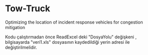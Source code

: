 # Tow-Truck
Optimizing the location of incident response vehicles for congestion mitigation

Kodu çalıştırmadan önce ReadExcel deki "DosyaYolu" değişkeni , bilgisayarda "veri1.xls" dosyasının kaydedildiği yerin adresi ile değiştirilmelidir.
